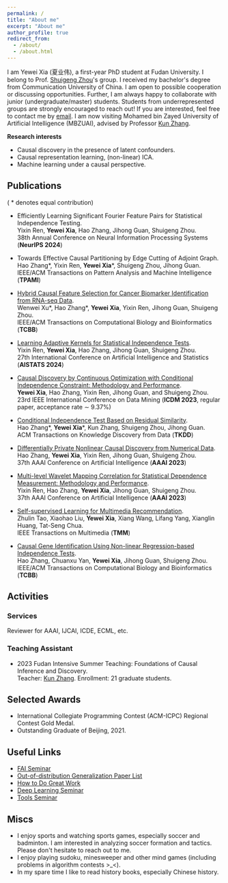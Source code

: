 ```yaml
---
permalink: /
title: "About me"
excerpt: "About me"
author_profile: true
redirect_from: 
  - /about/
  - /about.html
---
```


I am Yewei Xia (夏业伟), a first-year PhD student at Fudan University.
I belong to Prof. [Shuigeng Zhou](https://scholar.google.com/citations?user=yAE-Av4AAAAJ&hl=zh-CN)'s group.
I received my bachelor's degree from Communication University of China. I am open to possible cooperation or discussing opportunities. Further, I am always happy to collaborate with junior (undergraduate/master) students. Students from underrepresented groups are strongly encouraged to reach out! If you are interested, feel free to contact me by [email](ywxia23@m.fudan.edu.cn). I am now visiting Mohamed bin Zayed University of Artificial Intelligence (MBZUAI), advised by Professor [Kun Zhang](https://www.andrew.cmu.edu/user/kunz1/index.html).
 

**Research interests**
* Causal discovery in the presence of latent confounders.
* Causal representation learning, (non-linear) ICA.
* Machine learning under a causal perspective.


## Publications 
( * denotes equal contribution)

- Efficiently Learning Significant Fourier Feature Pairs for Statistical Independence Testing.  
  Yixin Ren, **Yewei Xia**, Hao Zhang, Jihong Guan, Shuigeng Zhou.  
  38th Annual Conference on Neural Information Processing Systems (**NeurIPS 2024**)  

- Towards Effective Causal Partitioning by Edge Cutting of Adjoint Graph.  
  Hao Zhang\*, Yixin Ren, **Yewei Xia**\*, Shuigeng Zhou, Jihong Guan.  
  IEEE/ACM Transactions on Pattern Analysis and Machine Intelligence (**TPAMI**)
  
- [Hybrid Causal Feature Selection for Cancer Biomarker Identification from RNA-seq Data](https://ieeexplore.ieee.org/abstract/document/10541056).  
  Wenwei Xu\*, Hao Zhang\*, **Yewei Xia**, Yixin Ren, Jihong Guan, Shuigeng Zhou.  
  IEEE/ACM Transactions on Computational Biology and Bioinformatics (**TCBB**)

- [Learning Adaptive Kernels for Statistical Independence Tests](https://proceedings.mlr.press/v238/ren24a/ren24a.pdf).  
  Yixin Ren, **Yewei Xia**, Hao Zhang, Jihong Guan, Shuigeng Zhou.  
  27th International Conference on Artificial Intelligence and Statistics (**AISTATS 2024**)

- [Causal Discovery by Continuous Optimization with Conditional Independence Constraint: Methodology and Performance](https://ieeexplore.ieee.org/abstract/document/10415743).  
  **Yewei Xia**, Hao Zhang, Yixin Ren, Jihong Guan, and Shuigeng Zhou.  
  23rd IEEE International Conference on Data Mining (**ICDM 2023**, regular paper, acceptance rate $\sim$ 9.37%)
  
- [Conditional Independence Test Based on Residual Similarity](https://dl.acm.org/doi/abs/10.1145/3593810).  
  Hao Zhang\*, **Yewei Xia**\*, Kun Zhang, Shuigeng Zhou, Jihong Guan.  
  ACM Transactions on Knowledge Discovery from Data (**TKDD**)

- [Differentially Private Nonlinear Causal Discovery from Numerical Data](https://ojs.aaai.org/index.php/AAAI/article/view/26452).  
  Hao Zhang, **Yewei Xia**, Yixin Ren, Jihong Guan, Shuigeng Zhou.  
  37th AAAI Conference on Artificial Intelligence (**AAAI 2023**)   

- [Multi-level Wavelet Mapping Correlation for Statistical Dependence Measurement: Methodology and Performance](https://ojs.aaai.org/index.php/AAAI/article/view/25799).  
  Yixin Ren, Hao Zhang, **Yewei Xia**, Jihong Guan, Shuigeng Zhou.  
  37th AAAI Conference on Artificial Intelligence (**AAAI 2023**)     

- [Self-supervised Learning for Multimedia Recommendation](https://ieeexplore.ieee.org/abstract/document/9811387).   
  Zhulin Tao, Xiaohao Liu, **Yewei Xia**, Xiang Wang, Lifang Yang, Xianglin Huang, Tat-Seng Chua.  
  IEEE Transactions on Multimedia (**TMM**)

- [Causal Gene Identification Using Non-linear Regression-based Independence Tests](https://ieeexplore.ieee.org/abstract/document/9709100).   
  Hao Zhang, Chuanxu Yan, **Yewei Xia**, Jihong Guan, Shuigeng Zhou.  
  IEEE/ACM Transactions on Computational Biology and Bioinformatics (**TCBB**)
  
## Activities
### Services
Reviewer for AAAI, IJCAI, ICDE, ECML, etc.

### Teaching Assistant
- 2023 Fudan Intensive Summer Teaching: Foundations of Causal Inference and Discovery.  
  Teacher: [Kun Zhang](https://www.andrew.cmu.edu/user/kunz1/index.html). Enrollment: 21 graduate students.

## Selected Awards
- International Collegiate Programming Contest (ACM-ICPC) Regional Contest Gold Medal.
- Outstanding Graduate of Beijing, 2021.

## Useful Links

- [FAI Seminar](https://www.tengjiaye.com/seminar)
- [Out-of-distribution Generalization Paper List](https://out-of-distribution-generalization.com/)
- [How to Do Great Work](http://www.paulgraham.com/greatwork.html)
- [Deep Learning Seminar](http://tianyuanzhang.com/teaching/)
- [Tools Seminar](https://github.com/pppppass/ToolsSeminar)

## Miscs
* I enjoy sports and watching sports games, especially soccer and badminton. I am interested in analyzing soccer formation and tactics. Please don't hesitate to reach out to me.
* I enjoy playing sudoku, minesweeper and other mind games (including problems in algorithm contests >_<). 
* In my spare time I like to read history books, especially Chinese history.
